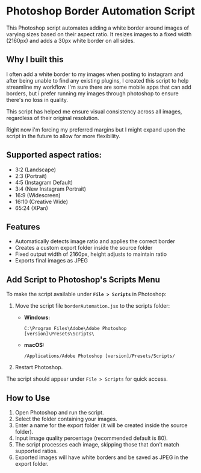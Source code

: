 # Photoshop Border Automation Script

This Photoshop script automates adding a white border around images of varying sizes based on their aspect ratio. It resizes images to a fixed width (2160px) and adds a 30px white border on all sides.

## Why I built this

I often add a white border to my images when posting to instagram and after being unable to find any existing plugins, I created this script to help streamline my workflow. I'm sure there are some mobile apps that can add borders, but i prefer running my images through photoshop to ensure there's no loss in quality.

This script has helped me ensure visual consistency across all images, regardless of their original resolution.

Right now i'm forcing my preferred margins but I might expand upon the script in the future to allow for more flexibility.

## Supported aspect ratios:

-   3:2 (Landscape)
-   2:3 (Portrait)
-   4:5 (Instagram Default)
-   3:4 (New Instagram Portrait)
-   16:9 (Widescreen)
-   16:10 (Creative Wide)
-   65:24 (XPan)

## Features

-   Automatically detects image ratio and applies the correct border
-   Creates a custom export folder inside the source folder
-   Fixed output width of 2160px, height adjusts to maintain ratio
-   Exports final images as JPEG

## Add Script to Photoshop's Scripts Menu

To make the script available under **`File > Scripts`** in Photoshop:

1. Move the script file `borderAutomation.jsx` to the scripts folder:

    - **Windows:**

        ```
        C:\Program Files\Adobe\Adobe Photoshop [version]\Presets\Scripts\
        ```

    - **macOS:**
        ```
        /Applications/Adobe Photoshop [version]/Presets/Scripts/
        ```

2. Restart Photoshop.

The script should appear under `File > Scripts` for quick access.

## How to Use

1. Open Photoshop and run the script.
2. Select the folder containing your images.
3. Enter a name for the export folder (it will be created inside the source folder).
4. Input image quality percentage (recommended default is 80).
5. The script processes each image, skipping those that don’t match supported ratios.
6. Exported images will have white borders and be saved as JPEG in the export folder.
